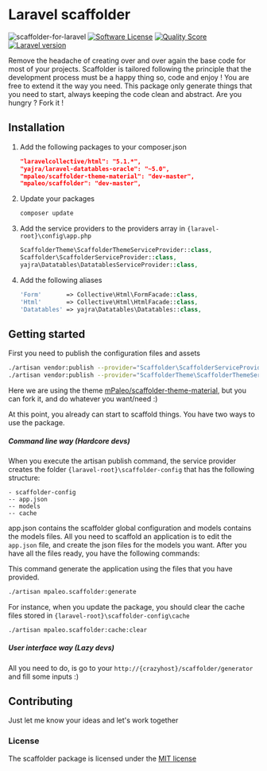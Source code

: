 # Laravel scaffolder
![scaffolder-for-laravel](https://cloud.githubusercontent.com/assets/5132565/11066969/17feb094-87a9-11e5-96cb-1402e4c7aaca.png)
[![Software License](https://img.shields.io/badge/license-MIT-blue.svg?style=flat-square)](LICENSE)
[![Quality Score](https://img.shields.io/scrutinizer/g/mpaleo/scaffolder.svg?style=flat-square)](https://scrutinizer-ci.com/g/mpaleo/scaffolder)
[![Laravel version](https://img.shields.io/badge/For%20laravel-5.1-orange.svg?style=flat-square)](https://github.com/laravel/framework/tree/5.1)

Remove the headache of creating over and over again the base code for most of your projects. Scaffolder is tailored following the principle that the development process must be a happy thing so, code and enjoy !
You are free to extend it the way you need. This package only generate things that you need to start, always keeping the code clean and abstract. Are you hungry ? Fork it !

## Installation
1. Add the following packages to your composer.json

    ```json
    "laravelcollective/html": "5.1.*",
    "yajra/laravel-datatables-oracle": "~5.0",
    "mpaleo/scaffolder-theme-material": "dev-master",
    "mpaleo/scaffolder": "dev-master",
    ```
2. Update your packages

    ```bash
    composer update
    ````
3. Add the service providers to the providers array in `{laravel-root}\config\app.php`

    ```php
    ScaffolderTheme\ScaffolderThemeServiceProvider::class,
    Scaffolder\ScaffolderServiceProvider::class,
    yajra\Datatables\DatatablesServiceProvider::class,
    ```
4. Add the following aliases

    ```php
    'Form'       => Collective\Html\FormFacade::class,
    'Html'       => Collective\Html\HtmlFacade::class,
    'Datatables' => yajra\Datatables\Datatables::class,
    ```

## Getting started
First you need to publish the configuration files and assets

```bash
./artisan vendor:publish --provider="Scaffolder\ScaffolderServiceProvider"
./artisan vendor:publish --provider="ScaffolderTheme\ScaffolderThemeServiceProvider" --force
```

Here we are using the theme [mPaleo/scaffolder-theme-material](https://github.com/mPaleo/scaffolder-theme-material), but you can fork it, and do whatever you want/need :)

At this point, you already can start to scaffold things. You have two ways to use the package.

##### Command line way (Hardcore devs)
When you execute the artisan publish command, the service provider creates the folder `{laravel-root}\scaffolder-config` that has the following structure:

```
- scaffolder-config
-- app.json
-- models
-- cache
```

app.json contains the scaffolder global configuration and models contains the models files. All you need to scaffold an application is to edit the `app.json` file, and create the json files for the models you want. After you have all the files ready, you have the following commands:

This command generate the application using the files that you have provided.
```bash
./artisan mpaleo.scaffolder:generate
```

For instance, when you update the package, you should clear the cache files stored in `{laravel-root}\scaffolder-config\cache`
```bash
./artisan mpaleo.scaffolder:cache:clear
```

##### User interface way (Lazy devs)
All you need to do, is go to your `http://{crazyhost}/scaffolder/generator` and fill some inputs :)

## Contributing
Just let me know your ideas and let's work together

### License
The scaffolder package is licensed under the [MIT license](http://opensource.org/licenses/MIT)
